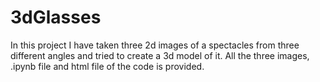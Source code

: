 # 3dGlasses

In this project I have taken three 2d images of a spectacles from three different angles and tried to create a 3d model of it.
All the three images, .ipynb file and html file of the code is provided.
